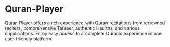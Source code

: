 # Quran-Player
Quran Player offers a rich experience with Quran recitations from renowned reciters, comprehensive Tafseer, authentic Hadiths, and various supplications. Enjoy easy access to a complete Quranic experience in one user-friendly platform.
